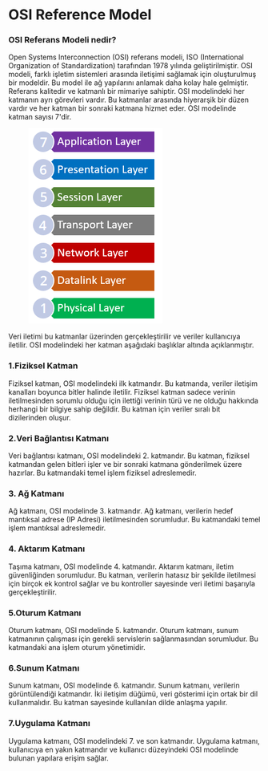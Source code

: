 # OSI Reference Model

### **OSI Referans Modeli nedir?**

Open Systems Interconnection (OSI) referans modeli, ISO (International Organization of Standardization) tarafından 1978 yılında geliştirilmiştir. OSI modeli, farklı işletim sistemleri arasında iletişimi sağlamak için oluşturulmuş bir modeldir. Bu model ile ağ yapılarını anlamak daha kolay hale gelmiştir. Referans kalitedir ve katmanlı bir mimariye sahiptir. OSI modelindeki her katmanın ayrı görevleri vardır. Bu katmanlar arasında hiyerarşik bir düzen vardır ve her katman bir sonraki katmana hizmet eder. OSI modelinde katman sayısı 7'dir.

<figure><img src="../../.gitbook/assets/osi1.png" alt=""><figcaption></figcaption></figure>

Veri iletimi bu katmanlar üzerinden gerçekleştirilir ve veriler kullanıcıya iletilir. OSI modelindeki her katman aşağıdaki başlıklar altında açıklanmıştır.

### **1.Fiziksel Katman**

Fiziksel katman, OSI modelindeki ilk katmandır. Bu katmanda, veriler iletişim kanalları boyunca bitler halinde iletilir. Fiziksel katman sadece verinin iletilmesinden sorumlu olduğu için ilettiği verinin türü ve ne olduğu hakkında herhangi bir bilgiye sahip değildir. Bu katman için veriler sıralı bit dizilerinden oluşur.

### &#x20;**2.Veri Bağlantısı Katmanı**

Veri bağlantısı katmanı, OSI modelindeki 2. katmandır. Bu katman, fiziksel katmandan gelen bitleri işler ve bir sonraki katmana gönderilmek üzere hazırlar. Bu katmandaki temel işlem fiziksel adreslemedir.

### &#x20; **3. Ağ Katmanı**

Ağ katmanı, OSI modelinde 3. katmandır. Ağ katmanı, verilerin hedef mantıksal adrese (IP Adresi) iletilmesinden sorumludur. Bu katmandaki temel işlem mantıksal adreslemedir.

### &#x20; **4. Aktarım Katmanı**

Taşıma katmanı, OSI modelinde 4. katmandır. Aktarım katmanı, iletim güvenliğinden sorumludur. Bu katman, verilerin hatasız bir şekilde iletilmesi için birçok ek kontrol sağlar ve bu kontroller sayesinde veri iletimi başarıyla gerçekleştirilir.

### &#x20; **5.Oturum Katmanı**

Oturum katmanı, OSI modelinde 5. katmandır. Oturum katmanı, sunum katmanının çalışması için gerekli servislerin sağlanmasından sorumludur. Bu katmandaki ana işlem oturum yönetimidir.

### &#x20; **6.Sunum Katmanı**

Sunum katmanı, OSI modelinde 6. katmandır. Sunum katmanı, verilerin görüntülendiği katmandır. İki iletişim düğümü, veri gösterimi için ortak bir dil kullanmalıdır. Bu katman sayesinde kullanılan dilde anlaşma yapılır.

### &#x20; **7.Uygulama Katmanı**

Uygulama katmanı, OSI modelindeki 7. ve son katmandır. Uygulama katmanı, kullanıcıya en yakın katmandır ve kullanıcı düzeyindeki OSI modelinde bulunan yapılara erişim sağlar.
